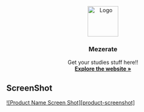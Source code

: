 <p align="center">
  <a href="https://mezerate.ams3.digitaloceanspaces.com/Logo/icon.png">
    <img src="https://mezerate.ams3.digitaloceanspaces.com/Logo/icon.png" alt="Logo" width="80" height="80">
  </a>

  <h3 align="center">Mezerate</h3>

  <p align="center">
    Get your studies stuff here!!
    <br />
    <a href="https://mezerate.com"><strong>Explore the website »</strong></a>
    
  </p>
</p>

## ScreenShot
[![Product Name Screen Shot][product-screenshot]](https://mezerate.ams3.digitaloceanspaces.com/Logo/Screenshot%202020-08-20%20at%201.18.52%20PM.png)
